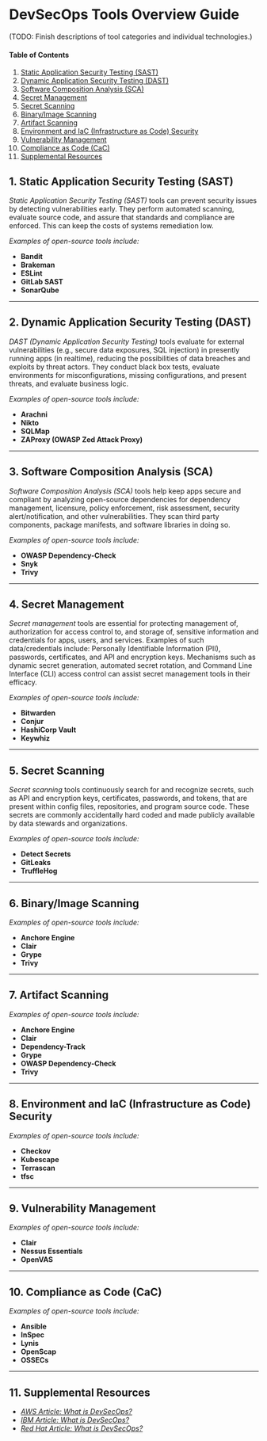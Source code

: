 # DevSecOps Tools Overview Guide

(TODO: Finish descriptions of tool categories and individual technologies.)

#### Table of Contents

1. [Static Application Security Testing (SAST)](#sast)
2. [Dynamic Application Security Testing (DAST)](#dast)
3. [Software Composition Analysis (SCA)](#sca)
4. [Secret Management](#secman)
5. [Secret Scanning](#secscan)
6. [Binary/Image Scanning](#binimg)
7. [Artifact Scanning](#artscan)
8. [Environment and IaC (Infrastructure as Code) Security](#enviac)
9. [Vulnerability Management](#vulman)
10. [Compliance as Code (CaC)](#compcode)
11. [Supplemental Resources](#supplemental)

## 1. <a name="sast">Static Application Security Testing (SAST)</a>

*Static Application Security Testing (SAST)* tools can prevent security issues by detecting vulnerabilities early. They perform automated scanning, evaluate source code, and assure that standards and compliance are enforced. This can keep the costs of systems remediation low.

*Examples of open-source tools include:*

* **Bandit**
* **Brakeman**
* **ESLint**
* **GitLab SAST**
* **SonarQube**

<hr />
  
## 2. <a name="dast">Dynamic Application Security Testing (DAST)</a>

*DAST (Dynamic Application Security Testing)* tools evaluate for external vulnerabilities (e.g., secure data exposures, SQL injection) in presently running apps (in realtime), reducing the possibilities of data breaches and exploits by threat actors. They conduct black box tests, evaluate environments for misconfigurations, missing configurations, and present threats, and evaluate business logic.

*Examples of open-source tools include:*

* **Arachni**
* **Nikto**
* **SQLMap**
* **ZAProxy (OWASP Zed Attack Proxy)**

<hr />
  
## 3. <a name="sca">Software Composition Analysis (SCA)</a>

*Software Composition Analysis (SCA)* tools help keep apps secure and compliant by analyzing open-source dependencies for dependency management, licensure, policy enforcement, risk assessment, security alert/notification, and other vulnerabilities. They scan third party components, package manifests, and software libraries in doing so.

*Examples of open-source tools include:*

* **OWASP Dependency-Check**
* **Snyk**
* **Trivy**

<hr />
  
## 4. <a name="secman">Secret Management</a>

*Secret management* tools are essential for protecting management of, authorization for access control to, and storage of, sensitive information and credentials for apps, users, and services. Examples of such data/credentials include: Personally Identifiable Information (PII), passwords, certificates, and API and encryption keys. Mechanisms such as dynamic secret generation, automated secret rotation, and Command Line Interface (CLI) access control can assist secret management tools in their efficacy.

*Examples of open-source tools include:*

* **Bitwarden**
* **Conjur**
* **HashiCorp Vault**
* **Keywhiz**

<hr />
  
## 5. <a name="secscan">Secret Scanning</a>

*Secret scanning* tools continuously search for and recognize secrets, such as API and encryption keys, certificates, passwords, and tokens, that are present within config files, repositories, and program source code. These secrets are commonly accidentally hard coded and made publicly available by data stewards and organizations.

*Examples of open-source tools include:*

* **Detect Secrets**
* **GitLeaks**
* **TruffleHog**

<hr />
  
## 6. <a name="binimg">Binary/Image Scanning</a>
  
*Examples of open-source tools include:*

* **Anchore Engine**
* **Clair**
* **Grype**
* **Trivy**

<hr />
  
## 7. <a name="artscan">Artifact Scanning</a>
  
*Examples of open-source tools include:*

* **Anchore Engine**
* **Clair**
* **Dependency-Track**
* **Grype**
* **OWASP Dependency-Check**
* **Trivy**

<hr />
  
## 8. <a name="enviac">Environment and IaC (Infrastructure as Code) Security</a>
  
*Examples of open-source tools include:*

* **Checkov**
* **Kubescape**
* **Terrascan**
* **tfsc**

<hr />
  
## 9. <a name="vulman">Vulnerability Management</a>

*Examples of open-source tools include:*
  
* **Clair**
* **Nessus Essentials**
* **OpenVAS**

<hr />
  
## 10. <a name="compcode">Compliance as Code (CaC)</a>
  
*Examples of open-source tools include:*

* **Ansible**
* **InSpec**
* **Lynis**
* **OpenScap**
* **OSSECs**
  
<hr />
  
## 11. <a name="supplemental">Supplemental Resources</a>

* *[AWS Article: What is DevSecOps?](https://aws.amazon.com/what-is/devsecops/)*
* *[IBM Article: What is DevSecOps?](https://www.ibm.com/think/topics/devsecops)*
* *[Red Hat Article: What is DevSecOps?](https://www.redhat.com/en/topics/devops/what-is-devsecops)*
